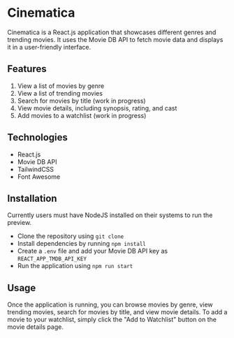 # Cinematica

Cinematica is a React.js application that showcases different genres and trending movies. It uses the Movie DB API to fetch movie data and displays it in a user-friendly interface.

## Features

1. View a list of movies by genre
2. View a list of trending movies
3. Search for movies by title (work in progress)
4. View movie details, including synopsis, rating, and cast
5. Add movies to a watchlist (work in progress)

## Technologies

-   React.js
-   Movie DB API
-   TailwindCSS
-   Font Awesome

## Installation

Currently users must have NodeJS installed on their systems to run the preview.

-   Clone the repository using `git clone`
-   Install dependencies by running `npm install`
-   Create a `.env` file and add your Movie DB API key as `REACT_APP_TMDB_API_KEY`
-   Run the application using `npm run start`

## Usage

Once the application is running, you can browse movies by genre, view trending movies, search for movies by title, and view movie details. To add a movie to your watchlist, simply click the "Add to Watchlist" button on the movie details page.
